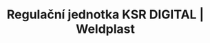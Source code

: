 ---
Filename: "regulacni-jednotka-ksr-digital"
Link: "file:/Users/vinayakpatel/Downloads/www.weldplast.cz/regulacni-jednotka-ksr-digital"
product_name: "Regulační jednotka KSR DIGITAL100-240 V, pro DSE/HT (900°C)"
product_id: "Obj. číslo:111.164"
title: "Regulační jednotka KSR DIGITAL | Weldplast"
product_desc: "Teplotní regulátor Leister KSR DIGITAL umožňuje velmi přesnou regulaci teploty vzduchu v ohřívačích vzduchu a horkovzdušných dmychadlech LEISTER.Přesnost více než 0,2 % jednotky stupnice při 25 °CMožnost přepínání mezi °C a °F přes klávesniciPoužívá zásuvku kompatabilní s modely KSRKompatabilní s teplotním čidlem typu K, PT100Dvě nezávisle konfigurovatelné výstrahy s výstupy na dva pohyblivé reléové kontaktyMožnost integrace do ovládacího panelu s otvorem 67 x 67 mmKabel 2m, bez zástrčky"
product_specs: "Značka konformity, Třída ochrany II, NapětíV~100 - 240, Rozměry (D x Š x V)mm175 x 72 x 72, Hmotnostkg0,5"
product_downloads: "CSS, KSR - produktový list stáhnout , CSS, KSR - manuál SK stáhnout , CSS, KSR - manuál CZ stáhnout , TECHNOLOGIE HORKÉHO VZDUCHU - katalog stáhnout"
href: "https://www.weldplast.cz/files/css-csseasy-ksr-produktovy-list-leister.pdf, https://www.weldplast.cz/files/css-csseasy-ksr-produktovy-list-leister.pdf, https://www.weldplast.cz/files/css-ksr-manual-sk.pdf, https://www.weldplast.cz/files/css-ksr-manual-sk.pdf, https://www.weldplast.cz/files/css-ksr-manual-cz.pdf, https://www.weldplast.cz/files/css-ksr-manual-cz.pdf, https://www.weldplast.cz/files/katalog-ph-web.pdf, https://www.weldplast.cz/files/katalog-ph-web.pdf"
p_desc_2: "Teplotní regulátor Leister KSR DIGITAL umožňuje velmi přesnou regulaci teploty vzduchu v ohřívačích vzduchu a horkovzdušných dmychadlech LEISTER.Přesnost více než 0,2 % jednotky stupnice při 25 °CMožnost přepínání mezi °C a °F přes klávesniciPoužívá zásuvku kompatabilní s modely KSRKompatabilní s teplotním čidlem typu K, PT100Dvě nezávisle konfigurovatelné výstrahy s výstupy na dva pohyblivé reléové kontaktyMožnost integrace do ovládacího panelu s otvorem 67 x 67 mmKabel 2m, bez zástrčky"
accessories: "Multi patch Panel, MPM 01Kabel řídicí, 5 m (KSR-DSE)Kabel termosondy prodlužovací, 10 mKabel termosondy prodlužovací, 4 mKabel termosondy prodlužovací, 2 mTermosonda s 1m kabelem a zástrčkou (CSS easy), Regulační jednotka CSS EASYs kabelem 2m a eurozástrčkouRegulační jednotka CSSbez kabelu, šroubové konektoryRegulační jednotka KSR DIGITAL100-240 V, pro DSE/HT (900°C)Regulační jednotka DSE pro KSR DIGITAL3 x 380-440V, 3 x 20A, s potenciometremRegulační jednotka KSR DIGITAL pro HOTWIND S400-440 V / 4000-5400 WRegulační jednotka KSR DIGITAL pro HOTWIND S230 V / 3700 WRegulační jednotka KSR DIGITAL pro LE 700100-240 V"
similar_products: "Regulační jednotka CSS EASYs kabelem 2m a eurozástrčkouRegulační jednotka CSSbez kabelu, šroubové konektoryRegulační jednotka KSR DIGITAL100-240 V, pro DSE/HT (900°C)Regulační jednotka DSE pro KSR DIGITAL3 x 380-440V, 3 x 20A, s potenciometremRegulační jednotka KSR DIGITAL pro HOTWIND S400-440 V / 4000-5400 WRegulační jednotka KSR DIGITAL pro HOTWIND S230 V / 3700 WRegulační jednotka KSR DIGITAL pro LE 700100-240 V"
---